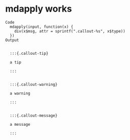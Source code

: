 # mdapply works

    Code
      mdapply(input, function(x) {
        div(x$msg, attr = sprintf(".callout-%s", x$type))
      })
    Output
      
      
      :::{.callout-tip}
      
      a tip
      
      :::
      
      
      :::{.callout-warning}
      
      a warning
      
      :::
      
      
      :::{.callout-message}
      
      a message
      
      :::
      

